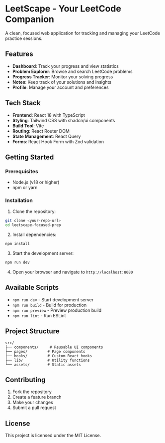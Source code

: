 # LeetScape - Your LeetCode Companion

A clean, focused web application for tracking and managing your LeetCode practice sessions.

## Features

- **Dashboard**: Track your progress and view statistics
- **Problem Explorer**: Browse and search LeetCode problems
- **Progress Tracker**: Monitor your solving progress
- **Notes**: Keep track of your solutions and insights
- **Profile**: Manage your account and preferences

## Tech Stack

- **Frontend**: React 18 with TypeScript
- **Styling**: Tailwind CSS with shadcn/ui components
- **Build Tool**: Vite
- **Routing**: React Router DOM
- **State Management**: React Query
- **Forms**: React Hook Form with Zod validation

## Getting Started

### Prerequisites

- Node.js (v18 or higher)
- npm or yarn

### Installation

1. Clone the repository:

```bash
git clone <your-repo-url>
cd leetscape-focused-prep
```

2. Install dependencies:

```bash
npm install
```

3. Start the development server:

```bash
npm run dev
```

4. Open your browser and navigate to `http://localhost:8080`

## Available Scripts

- `npm run dev` - Start development server
- `npm run build` - Build for production
- `npm run preview` - Preview production build
- `npm run lint` - Run ESLint

## Project Structure

```
src/
├── components/     # Reusable UI components
├── pages/         # Page components
├── hooks/         # Custom React hooks
├── lib/           # Utility functions
└── assets/        # Static assets
```

## Contributing

1. Fork the repository
2. Create a feature branch
3. Make your changes
4. Submit a pull request

## License

This project is licensed under the MIT License.
